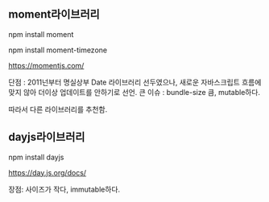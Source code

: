 ## moment라이브러리

npm install moment

npm install moment-timezone

https://momentjs.com/

단점 : 2011넌부터 명실상부 Date 라이브러리 선두였으나, 새로운 자바스크립트 흐름에 맞지 않아 더이상 업데이트를 안하기로 선언. 
큰 이슈 : bundle-size 큼, mutable하다.

따라서 다른 라이브러리를 추천함.


## dayjs라이브러리

npm install dayjs

https://day.js.org/docs/

장점: 사이즈가 작다, immutable하다.

